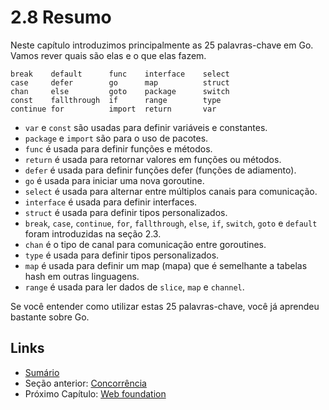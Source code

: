 # 2.8 Resumo

Neste capítulo introduzimos principalmente as 25 palavras-chave em Go. Vamos rever quais são elas e o que elas fazem.

	break    default      func    interface    select
	case     defer        go      map          struct
	chan     else         goto    package      switch
	const    fallthrough  if      range        type
	continue for          import  return       var
	
- `var` e `const` são usadas para definir variáveis e constantes.
- `package` e `import` são para o uso de pacotes.
- `func` é usada para definir funções e métodos.
- `return` é usada para retornar valores em funções ou métodos.
- `defer` é usada para definir funções defer (funções de adiamento).
- `go` é usada para iniciar uma nova goroutine.
- `select` é usada para alternar entre múltiplos canais para comunicação.
- `interface` é usada para definir interfaces.
- `struct` é usada para definir tipos personalizados.
- `break`, `case`, `continue`, `for`, `fallthrough`, `else`, `if`, `switch`, `goto` e `default` foram introduzidas na seção 2.3.
- `chan` é o tipo de canal para comunicação entre goroutines.
- `type` é usada para definir tipos personalizados.
- `map` é usada para definir um map (mapa) que é semelhante a tabelas hash em outras linguagens.
- `range` é usada para ler dados de `slice`, `map` e `channel`.

Se você entender como utilizar estas 25 palavras-chave, você já aprendeu bastante sobre Go.

## Links

- [Sumário](preface.md)
- Seção anterior: [Concorrência](02.7.md)
- Próximo Capítulo: [Web foundation](03.0.md)
